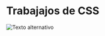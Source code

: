 # Trabajajos de CSS


![Texto alternativo](https://programaenlinea.net/wp-content/uploads/2018/12/css-2.jpg)
